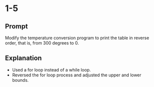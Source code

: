 # 1-5

## Prompt
Modify the temperature conversion program to print the table in reverse order, that is, from 300 degrees to 0.

## Explanation
- Used a for loop instead of a while loop.
- Reversed the for loop process and adjusted the upper and lower bounds.
